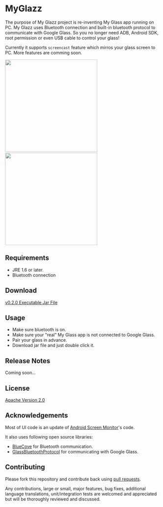MyGlazz
=======

The purpose of My Glazz project is re-inventing My Glass app running on PC. My Glazz uses Bluetooth connection and built-in bluetooth protocol to communicate with Google Glass. So you no longer need ADB, Android SDK, root permission or even USB cable to control your glass!

Currently it supports `screencast` feature which mirros your glass screen to PC. More features are comming soon.

<img src="http://drive.google.com/uc?export=view&id=0ByzlHFEwpidNRkVsWmVEZV9DTWM" width="300" />&nbsp;&nbsp;&nbsp;&nbsp;<img src="http://drive.google.com/uc?export=view&id=0ByzlHFEwpidNVjRKTi01am1DNUE" width="300" />

## Requirements
* JRE 1.6 or later.
* Bluetooth connection

## Download
[v0.2.0 Executable Jar File](https://github.com/thorikawa/MyGlazz/releases/download/v0.2.0/myglazz.jar)

## Usage

* Make sure bluetooth is on.
* Make sure your "real" My Glass app is not connected to Google Glass.
* Pair your glass in advance.
* Download jar file and just double click it.

## Release Notes

Coming soon…

## License

[Apache Version 2.0](http://www.apache.org/licenses/LICENSE-2.0.html)

## Acknowledgements

Most of UI code is an update of [Android Screen Monitor](https://github.com/adakoda/android-screen-monitor)'s code.

It also uses following open source libraries:

* [BlueCove](http://bluecove.org/) for Bluetooth communication.
* [GlassBluetoothProtocol](https://github.com/thorikawa/GlassBluetoothProtocol) for communicating with Google Glass.

## Contributing

Please fork this repository and contribute back using
[pull requests](https://github.com/thorikawa/MyGlazz/pulls).

Any contributions, large or small, major features, bug fixes, additional
language translations, unit/integration tests are welcomed and appreciated
but will be thoroughly reviewed and discussed.
